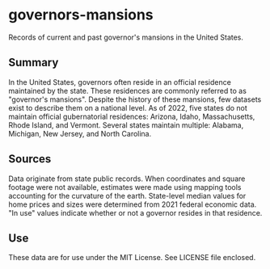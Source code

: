 # governors-mansions
Records of current and past governor's mansions in the United States.

## Summary
In the United States, governors often reside in an official residence maintained by the state. These residences are commonly referred to as "governor's mansions". Despite the history of these mansions, few datasets exist to describe them on a national level. As of 2022, five states do not maintain official gubernatorial residences: Arizona, Idaho, Massachusetts, Rhode Island, and Vermont. Several states maintain multiple: Alabama, Michigan, New Jersey, and North Carolina.

## Sources
Data originate from state public records. When coordinates and square footage were not available, estimates were made using mapping tools accounting for the curvature of the earth. State-level median values for home prices and sizes were determined from 2021 federal economic data. "In use" values indicate whether or not a governor resides in that residence.

## Use
These data are for use under the MIT License. See LICENSE file enclosed.
